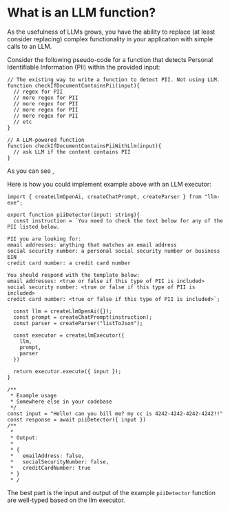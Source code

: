 
# What is an LLM function?
As the usefulness of LLMs grows, you have the ability to replace (at least consider replacing) complex functionality in your application with simple calls to an LLM.

Consider the following pseudo-code for a function that detects Personal Identifiable Information (PII) within the provided input:
```javascript:no-line-numbers
// The existing way to write a function to detect PII. Not using LLM.
function checkIfDocumentContainsPii(input){
  // regex for PII
  // more regex for PII
  // more regex for PII
  // more regex for PII
  // more regex for PII
  // etc
}

// A LLM-powered function
function checkIfDocumentContainsPiiWithLlm(input){
  // ask LLM if the content contains PII
}
```



As you can see , 

Here is how you could implement example above with an LLM executor:
```typescript:no-line-numbers
import { createLlmOpenAi, createChatPrompt, createParser } from "llm-exe";

export function piiDetector(input: string){
  const instruction = `You need to check the text below for any of the PII listed below.
  
PII you are looking for:
email addresses: anything that matches an email address
social security number: a personal social security number or business EIN
credit card number: a credit card number

You should respond with the template below:
email addresses: <true or false if this type of PII is included>
social security number: <true or false if this type of PII is included>
credit card number: <true or false if this type of PII is included>`;

  const llm = createLlmOpenAi({});
  const prompt = createChatPrompt(instruction);
  const parser = createParser("listToJson");

  const executor = createLlmExecutor({
    llm,
    prompt,
    parser
  })

  return executor.execute({ input });
}
```
```typescript:no-line-numbers
/**
 * Example usage
 * Somewhere else in your codebase
 */
const input = "Hello! can you bill me? my cc is 4242-4242-4242-4242!!"
const response = await piiDetector({ input })
/**
 * 
 * Output:
 * 
 * {
 *   emailAddress: false,
 *   socialSecurityNumber: false,
 *   creditCardNumber: true
 * }
 * /
```
The best part is the input and output of the example `piiDetector` function are well-typed based on the llm executor.
